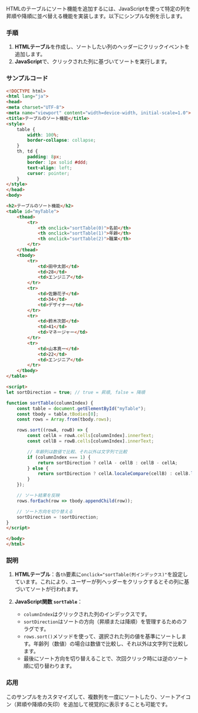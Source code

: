 HTMLのテーブルにソート機能を追加するには、JavaScriptを使って特定の列を昇順や降順に並べ替える機能を実装します。以下にシンプルな例を示します。

### 手順

1. **HTMLテーブル**を作成し、ソートしたい列のヘッダーにクリックイベントを追加します。
2. **JavaScript**で、クリックされた列に基づいてソートを実行します。

### サンプルコード

```html
<!DOCTYPE html>
<html lang="ja">
<head>
<meta charset="UTF-8">
<meta name="viewport" content="width=device-width, initial-scale=1.0">
<title>テーブルのソート機能</title>
<style>
    table {
        width: 100%;
        border-collapse: collapse;
    }
    th, td {
        padding: 8px;
        border: 1px solid #ddd;
        text-align: left;
        cursor: pointer;
    }
</style>
</head>
<body>

<h2>テーブルのソート機能</h2>
<table id="myTable">
    <thead>
        <tr>
            <th onclick="sortTable(0)">名前</th>
            <th onclick="sortTable(1)">年齢</th>
            <th onclick="sortTable(2)">職業</th>
        </tr>
    </thead>
    <tbody>
        <tr>
            <td>田中太郎</td>
            <td>28</td>
            <td>エンジニア</td>
        </tr>
        <tr>
            <td>佐藤花子</td>
            <td>34</td>
            <td>デザイナー</td>
        </tr>
        <tr>
            <td>鈴木次郎</td>
            <td>41</td>
            <td>マネージャー</td>
        </tr>
        <tr>
            <td>山本真一</td>
            <td>22</td>
            <td>エンジニア</td>
        </tr>
    </tbody>
</table>

<script>
let sortDirection = true; // true = 昇順, false = 降順

function sortTable(columnIndex) {
    const table = document.getElementById("myTable");
    const tbody = table.tBodies[0];
    const rows = Array.from(tbody.rows);

    rows.sort((rowA, rowB) => {
        const cellA = rowA.cells[columnIndex].innerText;
        const cellB = rowB.cells[columnIndex].innerText;

        // 年齢列は数値で比較、それ以外は文字列で比較
        if (columnIndex === 1) {
            return sortDirection ? cellA - cellB : cellB - cellA;
        } else {
            return sortDirection ? cellA.localeCompare(cellB) : cellB.localeCompare(cellA);
        }
    });

    // ソート結果を反映
    rows.forEach(row => tbody.appendChild(row));

    // ソート方向を切り替える
    sortDirection = !sortDirection;
}
</script>

</body>
</html>
```

### 説明

1. **HTMLテーブル**：各`th`要素に`onclick="sortTable(列インデックス)"`を設定しています。これにより、ユーザーが列ヘッダーをクリックするとその列に基づいてソートが行われます。

2. **JavaScript関数 `sortTable`**：
   - `columnIndex`はクリックされた列のインデックスです。
   - `sortDirection`はソートの方向（昇順または降順）を管理するためのフラグです。
   - `rows.sort()`メソッドを使って、選択された列の値を基準にソートします。年齢列（数値）の場合は数値で比較し、それ以外は文字列で比較します。
   - 最後にソート方向を切り替えることで、次回クリック時には逆のソート順に切り替わります。

### 応用

このサンプルをカスタマイズして、複数列を一度にソートしたり、ソートアイコン（昇順や降順の矢印）を追加して視覚的に表示することも可能です。
